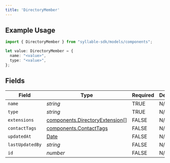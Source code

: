 ```yaml
---
title: 'DirectoryMember'
---
```


## Example Usage

```typescript
import { DirectoryMember } from "syllable-sdk/models/components";

let value: DirectoryMember = {
  name: "<value>",
  type: "<value>",
};
```

## Fields

| Field                                                                                         | Type                                                                                          | Required                                                                                      | Description                                                                                   |
| --------------------------------------------------------------------------------------------- | --------------------------------------------------------------------------------------------- | --------------------------------------------------------------------------------------------- | --------------------------------------------------------------------------------------------- |
| `name`                                                                                        | *string*                                                                                      | TRUE                                                                            | N/A                                                                                           |
| `type`                                                                                        | *string*                                                                                      | TRUE                                                                            | N/A                                                                                           |
| `extensions`                                                                                  | [components.DirectoryExtension](sdk-docs/models/components/directoryextension)[]              | FALSE                                                                            | N/A                                                                                           |
| `contactTags`                                                                                 | [components.ContactTags](sdk-docs/models/components/contacttags)                              | FALSE                                                                            | N/A                                                                                           |
| `updatedAt`                                                                                   | [Date](https://developer.mozilla.org/en-US/docs/Web/JavaScript/Reference/Global_Objects/Date) | FALSE                                                                            | N/A                                                                                           |
| `lastUpdatedBy`                                                                               | *string*                                                                                      | FALSE                                                                            | N/A                                                                                           |
| `id`                                                                                          | *number*                                                                                      | FALSE                                                                            | N/A                                                                                           |